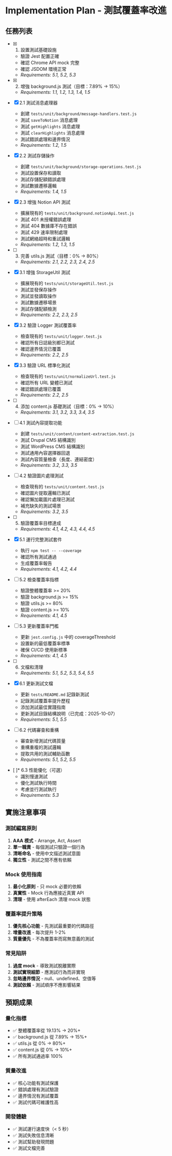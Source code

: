 # Implementation Plan - 測試覆蓋率改進

## 任務列表

- [x] 1. 設置測試基礎設施
  - 驗證 Jest 配置正確
  - 確認 Chrome API mock 完整
  - 確認 JSDOM 環境正常
  - _Requirements: 5.1, 5.2, 5.3_

- [x] 2. 增強 background.js 測試（目標：7.89% → 15%）
  - _Requirements: 1.1, 1.2, 1.3, 1.4, 1.5_

- [x] 2.1 測試消息處理器
  - 創建 `tests/unit/background/message-handlers.test.js`
  - 測試 `saveToNotion` 消息處理
  - 測試 `getHighlights` 消息處理
  - 測試 `clearHighlights` 消息處理
  - 測試錯誤處理和邊界情況
  - _Requirements: 1.2, 1.5_

- [x] 2.2 測試存儲操作
  - 創建 `tests/unit/background/storage-operations.test.js`
  - 測試設置保存和讀取
  - 測試存儲配額錯誤處理
  - 測試數據遷移邏輯
  - _Requirements: 1.4, 1.5_

- [x] 2.3 增強 Notion API 測試
  - 擴展現有的 `tests/unit/background.notionApi.test.js`
  - 測試 401 未授權錯誤處理
  - 測試 404 數據庫不存在錯誤
  - 測試 429 速率限制處理
  - 測試網絡超時和重試邏輯
  - _Requirements: 1.2, 1.3, 1.5_

- [ ] 3. 完善 utils.js 測試（目標：0% → 80%）
  - _Requirements: 2.1, 2.2, 2.3, 2.4, 2.5_

- [x] 3.1 增強 StorageUtil 測試
  - 擴展現有的 `tests/unit/storageUtil.test.js`
  - 測試並發保存操作
  - 測試並發讀取操作
  - 測試數據遷移場景
  - 測試存儲配額檢測
  - _Requirements: 2.2, 2.3, 2.5_

- [x] 3.2 驗證 Logger 測試覆蓋率
  - 檢查現有的 `tests/unit/logger.test.js`
  - 確認所有日誌級別都已測試
  - 確認邊界情況已覆蓋
  - _Requirements: 2.2, 2.5_

- [x] 3.3 驗證 URL 標準化測試
  - 檢查現有的 `tests/unit/normalizeUrl.test.js`
  - 確認所有 URL 變體已測試
  - 確認錯誤處理已覆蓋
  - _Requirements: 2.2, 2.5_

- [ ] 4. 添加 content.js 基礎測試（目標：0% → 10%）
  - _Requirements: 3.1, 3.2, 3.3, 3.4, 3.5_

- [ ] 4.1 測試內容提取功能
  - 創建 `tests/unit/content/content-extraction.test.js`
  - 測試 Drupal CMS 結構識別
  - 測試 WordPress CMS 結構識別
  - 測試通用內容選擇器回退
  - 測試內容質量檢查（長度、連結密度）
  - _Requirements: 3.2, 3.3, 3.5_

- [ ] 4.2 驗證圖片處理測試
  - 檢查現有的 `tests/unit/content.test.js`
  - 確認圖片提取邏輯已測試
  - 確認懶加載圖片處理已測試
  - 補充缺失的測試場景
  - _Requirements: 3.2, 3.5_

- [ ] 5. 驗證覆蓋率目標達成
  - _Requirements: 4.1, 4.2, 4.3, 4.4, 4.5_

- [x] 5.1 運行完整測試套件
  - 執行 `npm test -- --coverage`
  - 確認所有測試通過
  - 生成覆蓋率報告
  - _Requirements: 4.1, 4.2, 4.4_

- [ ] 5.2 檢查覆蓋率指標
  - 驗證整體覆蓋率 >= 20%
  - 驗證 background.js >= 15%
  - 驗證 utils.js >= 80%
  - 驗證 content.js >= 10%
  - _Requirements: 4.1, 4.5_

- [ ] 5.3 更新覆蓋率門檻
  - 更新 `jest.config.js` 中的 coverageThreshold
  - 設置新的最低覆蓋率標準
  - 確保 CI/CD 使用新標準
  - _Requirements: 4.1, 4.5_

- [ ] 6. 文檔和清理
  - _Requirements: 5.1, 5.2, 5.3, 5.4, 5.5_

- [x] 6.1 更新測試文檔
  - 更新 `tests/README.md` 記錄新測試
  - 記錄測試覆蓋率提升歷程
  - 添加測試最佳實踐指南
  - 更新測試目錄結構說明（已完成：2025-10-07）
  - _Requirements: 5.1, 5.5_

- [ ] 6.2 代碼審查和重構
  - 審查新增測試代碼質量
  - 重構重複的測試邏輯
  - 提取共用的測試輔助函數
  - _Requirements: 5.1, 5.2, 5.5_

- [ ]* 6.3 性能優化（可選）
  - 識別慢速測試
  - 優化測試執行時間
  - 考慮並行測試執行
  - _Requirements: 5.3_

## 實施注意事項

### 測試編寫原則
1. **AAA 模式** - Arrange, Act, Assert
2. **單一職責** - 每個測試只驗證一個行為
3. **清晰命名** - 使用中文描述測試意圖
4. **獨立性** - 測試之間不應有依賴

### Mock 使用指南
1. **最小化原則** - 只 mock 必要的依賴
2. **真實性** - Mock 行為應接近真實 API
3. **清理** - 使用 afterEach 清理 mock 狀態

### 覆蓋率提升策略
1. **優先核心功能** - 先測試最重要的代碼路徑
2. **增量改進** - 每次提升 1-2%
3. **質量優先** - 不為覆蓋率而寫無意義的測試

### 常見陷阱
1. **過度 mock** - 導致測試脫離實際
2. **測試實現細節** - 應測試行為而非實現
3. **忽略邊界情況** - null、undefined、空值等
4. **測試依賴** - 測試順序不應影響結果

## 預期成果

### 量化指標
- ✅ 整體覆蓋率從 19.13% → 20%+
- ✅ background.js 從 7.89% → 15%+
- ✅ utils.js 從 0% → 80%+
- ✅ content.js 從 0% → 10%+
- ✅ 所有測試通過率 100%

### 質量改進
- ✅ 核心功能有測試保護
- ✅ 錯誤處理有測試驗證
- ✅ 邊界情況有測試覆蓋
- ✅ 測試代碼可維護性高

### 開發體驗
- ✅ 測試運行速度快（< 5 秒）
- ✅ 測試失敗信息清晰
- ✅ 測試幫助發現問題
- ✅ 測試文檔完善
